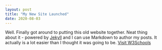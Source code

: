 ```yaml
---
layout: post
title: "My New Site Launched"
date: 2020-08-03
---
```


Well. Finally got around to putting this old website together. Neat thing about it - powered by [Jekyll](http://jekyllrb.com) and I can use Markdown to author my posts. It actually is a lot easier than I thought it was going to be.
<a href="https://www.w3schools.com">Visit W3Schools</a>

